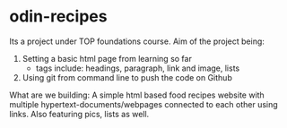 # odin-recipes

Its a project under TOP foundations course. Aim of the project being:
1. Setting a basic html page from learning so far
    - tags include: headings, paragraph, link and image, lists 
2. Using git from command line to push the code on Github

What are we building: A simple html based food recipes website with multiple hypertext-documents/webpages connected to each other using links. Also featuring pics, lists as well.